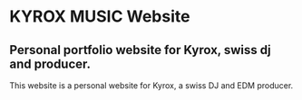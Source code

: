 # KYROX MUSIC Website
## Personal portfolio website for Kyrox, swiss dj and producer.
This website is a personal website for Kyrox, a swiss DJ and EDM producer.